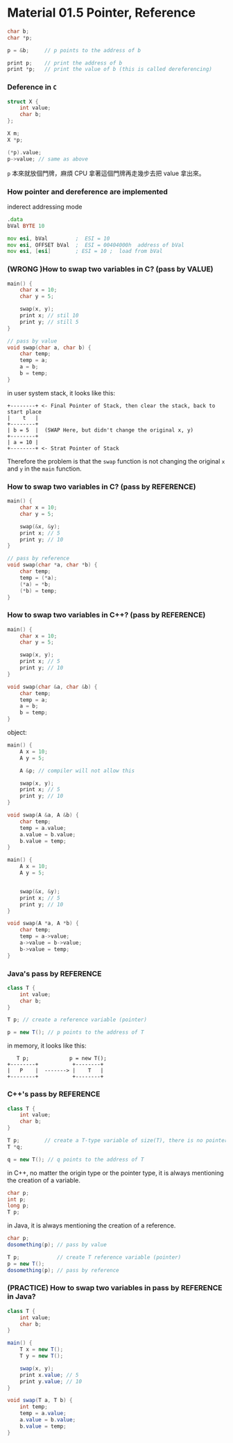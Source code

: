 # Material 01.5 Pointer, Reference

```c
char b;
char *p;

p = &b;     // p points to the address of b

print p;    // print the address of b
print *p;   // print the value of b (this is called dereferencing)
```

### Deference in `C`

```c
struct X {
    int value;
    char b;
};

X m;
X *p;

(*p).value;
p->value; // same as above
```

`p` 本來就放個門牌，麻煩 CPU 拿著這個門牌再走幾步去把 value 拿出來。

### How pointer and dereference are implemented

inderect addressing mode
```asm
.data
bVal BYTE 10

mov esi, bVal         ;  ESI = 10 
mov esi, OFFSET bVal  ;  ESI = 00404000h  address of bVal 
mov esi, [esi]        ; ESI = 10 ;  load from bVal
```

### (WRONG )How to swap two variables in C? (pass by VALUE)

```c
main() {
    char x = 10;
    char y = 5;

    swap(x, y);
    print x; // stil 10
    print y; // still 5
}

// pass by value
void swap(char a, char b) {
    char temp;
    temp = a;
    a = b;
    b = temp;
}
```

in user system stack, it looks like this:
```
+--------+ <- Final Pointer of Stack, then clear the stack, back to start place
|    t   |
+--------+
| b = 5  |  (SWAP Here, but didn't change the original x, y)
+--------+
| a = 10 |
+--------+ <- Strat Pointer of Stack
```

Therefore the problem is that the `swap` function is not changing the original `x` and `y` in the `main` function.

### How to swap two variables in C? (pass by REFERENCE)

```c
main() {
    char x = 10;
    char y = 5;

    swap(&x, &y);
    print x; // 5
    print y; // 10
}

// pass by reference
void swap(char *a, char *b) {
    char temp;
    temp = (*a);
    (*a) = *b;
    (*b) = temp;
}
```

### How to swap two variables in C++? (pass by REFERENCE)

```cpp
main() {
    char x = 10;
    char y = 5;

    swap(x, y);
    print x; // 5
    print y; // 10
}

void swap(char &a, char &b) {
    char temp;
    temp = a;
    a = b;
    b = temp;
}
```

object: 
```cpp
main() {
    A x = 10;
    A y = 5;

    A &p; // compiler will not allow this

    swap(x, y);
    print x; // 5
    print y; // 10
}

void swap(A &a, A &b) {
    char temp;
    temp = a.value;
    a.value = b.value;
    b.value = temp;
}
```

```cpp
main() {
    A x = 10;
    A y = 5;


    swap(&x, &y);
    print x; // 5
    print y; // 10
}

void swap(A *a, A *b) {
    char temp;
    temp = a->value;
    a->value = b->value;
    b->value = temp;
}
```

### Java's pass by REFERENCE

```java
class T {
    int value;
    char b;
}

T p; // create a reference variable (pointer)

p = new T(); // p points to the address of T
```

in memory, it looks like this:
```
   T p;             p = new T();
+--------+           +--------+
|   P    |  -------> |    T   |
+--------+           +--------+
```

### C++'s pass by REFERENCE

```cpp
class T {
    int value;
    char b;
}

T p;        // create a T-type variable of size(T), there is no pointer or reference
T *q;

q = new T(); // q points to the address of T
```

in C++, no matter the origin type or the pointer type, it is always mentioning the creation of a variable.

```cpp
char p;
int p;
long p;
T p;
```

in Java, it is always mentioning the creation of a reference.

```java
char p;
dosomething(p); // pass by value

T p;            // create T reference variable (pointer)
p = new T();
dosomething(p); // pass by reference
```

### (PRACTICE) How to swap two variables in pass by REFERENCE in Java?

```java
class T {
    int value;
    char b;
}

main() {
    T x = new T();
    T y = new T();

    swap(x, y);
    print x.value; // 5
    print y.value; // 10
}

void swap(T a, T b) {
    int temp;
    temp = a.value;
    a.value = b.value;
    b.value = temp;
}
```
